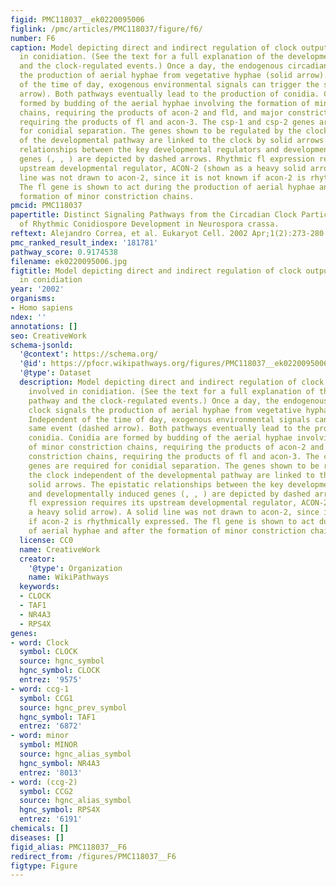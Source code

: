 ```yaml
---
figid: PMC118037__ek0220095006
figlink: /pmc/articles/PMC118037/figure/f6/
number: F6
caption: Model depicting direct and indirect regulation of clock output genes involved
  in conidiation. (See the text for a full explanation of the developmental pathway
  and the clock-regulated events.) Once a day, the endogenous circadian clock signals
  the production of aerial hyphae from vegetative hyphae (solid arrow). Independent
  of the time of day, exogenous environmental signals can trigger the same event (dashed
  arrow). Both pathways eventually lead to the production of conidia. Conidia are
  formed by budding of the aerial hyphae involving the formation of minor constriction
  chains, requiring the products of acon-2 and fld, and major constriction chains,
  requiring the products of fl and acon-3. The csp-1 and csp-2 genes are required
  for conidial separation. The genes shown to be regulated by the clock independent
  of the developmental pathway are linked to the clock by solid arrows. The epistatic
  relationships between the key developmental regulators and developmentally induced
  genes (, , ) are depicted by dashed arrows. Rhythmic fl expression requires its
  upstream developmental regulator, ACON-2 (shown as a heavy solid arrow). A solid
  line was not drawn to acon-2, since it is not known if acon-2 is rhythmically expressed.
  The fl gene is shown to act during the production of aerial hyphae and after the
  formation of minor constriction chains.
pmcid: PMC118037
papertitle: Distinct Signaling Pathways from the Circadian Clock Participate in Regulation
  of Rhythmic Conidiospore Development in Neurospora crassa.
reftext: Alejandro Correa, et al. Eukaryot Cell. 2002 Apr;1(2):273-280.
pmc_ranked_result_index: '181781'
pathway_score: 0.9174538
filename: ek0220095006.jpg
figtitle: Model depicting direct and indirect regulation of clock output genes involved
  in conidiation
year: '2002'
organisms:
- Homo sapiens
ndex: ''
annotations: []
seo: CreativeWork
schema-jsonld:
  '@context': https://schema.org/
  '@id': https://pfocr.wikipathways.org/figures/PMC118037__ek0220095006.html
  '@type': Dataset
  description: Model depicting direct and indirect regulation of clock output genes
    involved in conidiation. (See the text for a full explanation of the developmental
    pathway and the clock-regulated events.) Once a day, the endogenous circadian
    clock signals the production of aerial hyphae from vegetative hyphae (solid arrow).
    Independent of the time of day, exogenous environmental signals can trigger the
    same event (dashed arrow). Both pathways eventually lead to the production of
    conidia. Conidia are formed by budding of the aerial hyphae involving the formation
    of minor constriction chains, requiring the products of acon-2 and fld, and major
    constriction chains, requiring the products of fl and acon-3. The csp-1 and csp-2
    genes are required for conidial separation. The genes shown to be regulated by
    the clock independent of the developmental pathway are linked to the clock by
    solid arrows. The epistatic relationships between the key developmental regulators
    and developmentally induced genes (, , ) are depicted by dashed arrows. Rhythmic
    fl expression requires its upstream developmental regulator, ACON-2 (shown as
    a heavy solid arrow). A solid line was not drawn to acon-2, since it is not known
    if acon-2 is rhythmically expressed. The fl gene is shown to act during the production
    of aerial hyphae and after the formation of minor constriction chains.
  license: CC0
  name: CreativeWork
  creator:
    '@type': Organization
    name: WikiPathways
  keywords:
  - CLOCK
  - TAF1
  - NR4A3
  - RPS4X
genes:
- word: Clock
  symbol: CLOCK
  source: hgnc_symbol
  hgnc_symbol: CLOCK
  entrez: '9575'
- word: ccg-1
  symbol: CCG1
  source: hgnc_prev_symbol
  hgnc_symbol: TAF1
  entrez: '6872'
- word: minor
  symbol: MINOR
  source: hgnc_alias_symbol
  hgnc_symbol: NR4A3
  entrez: '8013'
- word: (ccg-2)
  symbol: CCG2
  source: hgnc_alias_symbol
  hgnc_symbol: RPS4X
  entrez: '6191'
chemicals: []
diseases: []
figid_alias: PMC118037__F6
redirect_from: /figures/PMC118037__F6
figtype: Figure
---
```

